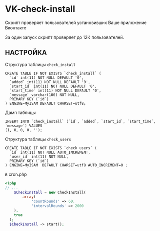 # VK-check-install
Скрипт проверяет пользователей установивших Ваше приложение Вконтакте

За один запуск скрипт проверяет до 12К пользователей.


НАСТРОЙКА
-------------------
Структура таблицы `check_install`
~~~
CREATE TABLE IF NOT EXISTS `check_install` (
  `id` int(11) NOT NULL DEFAULT '0',
  `added` int(11) NOT NULL DEFAULT '0',
  `start_id` int(11) NOT NULL DEFAULT '0',
  `start_time` int(11) NOT NULL DEFAULT '0',
  `message` varchar(100) NOT NULL,
  PRIMARY KEY (`id`)
) ENGINE=MyISAM DEFAULT CHARSET=utf8;
~~~
Дамп таблицы
~~~
INSERT INTO `check_install` (`id`, `added`, `start_id`, `start_time`, `message`) VALUES
(1, 0, 0, 0, '');
~~~
Структура таблицы `check_users`
~~~
CREATE TABLE IF NOT EXISTS `check_users` (
  `id` int(11) NOT NULL AUTO_INCREMENT,
  `user_id` int(11) NOT NULL,
  PRIMARY KEY (`id`)
) ENGINE=MyISAM  DEFAULT CHARSET=utf8 AUTO_INCREMENT=0 ;
~~~

в cron.php
```php
<?php
// ...
	$CheckInstall = new CheckInstall( 
		array(
			'countRounds' => 60,
			'intervalRounds' => 2000
    ),
    true
  );
  $CheckInstall -> start();
```

